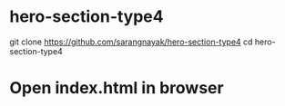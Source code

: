 # hero-section-type4
git clone https://github.com/sarangnayak/hero-section-type4
cd hero-section-type4
# Open index.html in browser
